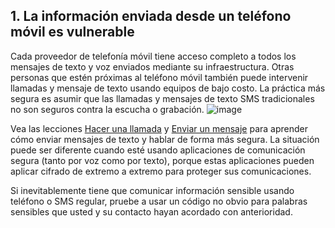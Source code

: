 [Title]: # (Información enviada)
[Difficulty]: # (Principiante)
[Order]: # (0)

## 1. La información enviada desde un teléfono móvil es vulnerable

Cada proveedor de telefonía móvil tiene acceso completo a todos los mensajes de texto y voz enviados mediante su infraestructura. Otras personas que estén próximas al teléfono móvil también puede intervenir llamadas y mensaje de texto usando equipos de bajo costo. La práctica más segura es asumir que las llamadas y mensajes de texto SMS tradicionales no son seguros contra la escucha o grabación.
![image](mobile2.png)

Vea las lecciones [Hacer una llamada](umbrella://lesson/making-a-call) y [Enviar un mensaje](umbrella://lesson/sending-a-message) para aprender cómo enviar mensajes de texto y hablar de forma más segura. La situación puede ser diferente cuando esté usando aplicaciones de comunicación segura (tanto por voz como por texto), porque estas aplicaciones pueden aplicar cifrado de extremo a extremo para proteger sus comunicaciones.

Si inevitablemente tiene que comunicar información sensible usando teléfono o SMS regular, pruebe a usar un código no obvio para palabras sensibles que usted y su contacto hayan acordado con anterioridad.